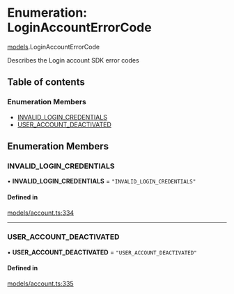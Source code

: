 # Enumeration: LoginAccountErrorCode

[models](../wiki/models).LoginAccountErrorCode

Describes the Login account SDK error codes

## Table of contents

### Enumeration Members

- [INVALID\_LOGIN\_CREDENTIALS](../wiki/models.LoginAccountErrorCode#invalid_login_credentials)
- [USER\_ACCOUNT\_DEACTIVATED](../wiki/models.LoginAccountErrorCode#user_account_deactivated)

## Enumeration Members

### INVALID\_LOGIN\_CREDENTIALS

• **INVALID\_LOGIN\_CREDENTIALS** = ``"INVALID_LOGIN_CREDENTIALS"``

#### Defined in

[models/account.ts:334](https://gitlab.com/baliganikhil/blackmirror-sdk/-/blob/349365c/src/models/account.ts#L334)

___

### USER\_ACCOUNT\_DEACTIVATED

• **USER\_ACCOUNT\_DEACTIVATED** = ``"USER_ACCOUNT_DEACTIVATED"``

#### Defined in

[models/account.ts:335](https://gitlab.com/baliganikhil/blackmirror-sdk/-/blob/349365c/src/models/account.ts#L335)
